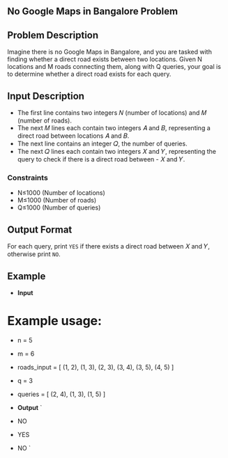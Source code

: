 ## No Google Maps in Bangalore Problem

## Problem Description
Imagine there is no Google Maps in Bangalore, and you are tasked with finding whether a direct road exists between two locations. Given N locations and M roads connecting them, along with Q queries, your goal is to determine whether a direct road exists for each query.

## Input Description
- The first line contains two integers 𝑁 (number of locations) and 𝑀 (number of roads).
- The next 𝑀 lines each contain two integers 𝐴 and 𝐵, representing a direct road between locations 𝐴 and 𝐵.
- The next line contains an integer 𝑄, the number of queries.
- The next 𝑄 lines each contain two integers 𝑋 and 𝑌, representing the query to check if there is a direct road between - 𝑋 and 𝑌.

### Constraints
- N≤1000 (Number of locations)
- M≤1000 (Number of roads)
- Q≤1000 (Number of queries)

## Output Format
For each query, print `YES` if there exists a direct road between 𝑋 and 𝑌, otherwise print `NO`.


## Example 
- **Input** 
# Example usage:
- n = 5
- m = 6
- roads_input = [
    (1, 2),
    (1, 3),
    (2, 3),
    (3, 4),
    (3, 5),
    (4, 5)
]
- q = 3
- queries = [
    (2, 4),
    (1, 3),
    (1, 5)
]

- **Output** 
`
- NO
- YES
- NO
`